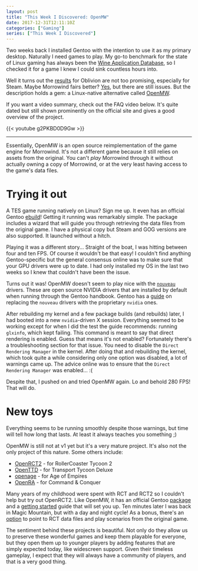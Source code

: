 ```yaml
---
layout: post
title: "This Week I Discovered: OpenMW"
date: 2017-12-31T12:11:10Z
categories: ["Gaming"]
series: ["This Week I Discovered"]
---
```


Two weeks back I installed Gentoo with the intention to use it as my primary
desktop. Naturally I need games to play. My go-to benchmark for the state of
Linux gaming has always been the [Wine Application
Database](https://appdb.winehq.org/), so I checked it for a game I knew I could
sink countless hours into.

Well it turns out the
[results](https://appdb.winehq.org/objectManager.php?sClass=application&iId=3150)
for Oblivion are not too promising, especially for Steam. Maybe Morrowind fairs
better?
[Yes](https://appdb.winehq.org/objectManager.php?sClass=application&iId=1015),
but there are still issues. But the description holds a gem: a Linux-native
alternative called [OpenMW](https://openmw.org/en/).

If you want a video summary, check out the FAQ video below. It's quite dated but
still shown prominently on the official site and gives a good overview of the
project.

{{< youtube g2PKBD0D9Gw >}}

---

Essentially, OpenMW is an open source reimplementation of the game engine for
Morrowind. It's not a different game because it still relies on assets from the
original. You can't *play* Morrowind through it without actually owning a copy
of Morrowind, or at the very least having access to the game's data files.

# Trying it out

A TES game running natively on Linux? Sign me up. It even has an official Gentoo
[ebuild](https://packages.gentoo.org/packages/games-engines/openmw)! Getting it
running was remarkably simple. The package includes a wizard that will guide you
through retrieving the data files from the original game. I have a physical copy
but Steam and GOG versions are also supported. It launched without a hitch.

Playing it was a different story... Straight of the boat, I was hitting between
four and ten FPS. Of course it wouldn't be that easy! I couldn't find anything
Gentoo-specific but the general consensus online was to make sure that your GPU
drivers were up to date. I had only installed my OS in the last two weeks so I
knew that couldn't have been the issue.

Turns out it was! OpenMW doesn't seem to play nice with the
[`nouveau`](https://wiki.gentoo.org/wiki/Nouveau) drivers. These are open source
NVIDIA drivers that are installed by default when running through the Gentoo
handbook. Gentoo has a
[guide](https://wiki.gentoo.org/wiki/NVidia/nvidia-drivers) on replacing the
`nouveau` drivers with the proprietary `nvidia` ones.

After rebuilding my kernel and a few package builds (and rebuilds) later, I had
booted into a new `nvidia`-driven X session. Everything seemed to be working
except for when I did the test the guide recommends: running `glxinfo`, which
kept failing. This command is meant to say that direct rendering is enabled.
Guess that means it's not enabled? Fortunately there's a troubleshooting section
for that issue. You need to disable the `Direct Rendering Manager` in the
kernel. After doing that and rebuilding the kernel, which took quite a while
considering only one option was disabled, a lot of warnings came up. The advice
online was to ensure that the `Direct Rendering Manager` was enabled... :(

Despite that, I pushed on and tried OpenMW again. Lo and behold 280 FPS! That
will do.

# New toys

Everything seems to be running smoothly despite those warnings, but time will
tell how long that lasts. At least it always teaches you something ;)

OpenMW is still not at v1 yet but it's a very mature project. It's also not the
only project of this nature. Some others include:

* [OpenRCT2](https://openrct2.org/) - for RollerCoaster Tycoon 2
* [OpenTTD](https://www.openttd.org/en/) - for Transport Tycoon Deluxe
* [openage](http://openage.sft.mx/) - for Age of Empires
* [OpenRA](http://www.openra.net/) - for Command & Conquer

Many years of my childhood were spent with RCT and RCT2 so I couldn't help but
try out OpenRCT2. Like OpenMW, it has an official Gentoo
[package](https://packages.gentoo.org/packages/games-simulation/openrct2) and a
[getting started](https://openrct2.website/getting-started/) guide that will set
you up. Ten minutes later I was back in Magic Mountain, but with a day and night
cycle! As a bonus, there's an
[option](https://github.com/OpenRCT2/OpenRCT2/wiki/Loading-RCT1-scenarios-and-data)
to point to RCT data files and play scenarios from the original game.

The sentiment behind these projects is beautiful. Not only do they allow us to
preserve these wonderful games and keep them playable for everyone, but they
open them up to younger players by adding features that are simply expected
today, like widescreen support. Given their timeless gameplay, I expect that
they will always have a community of players, and that is a very good thing.
